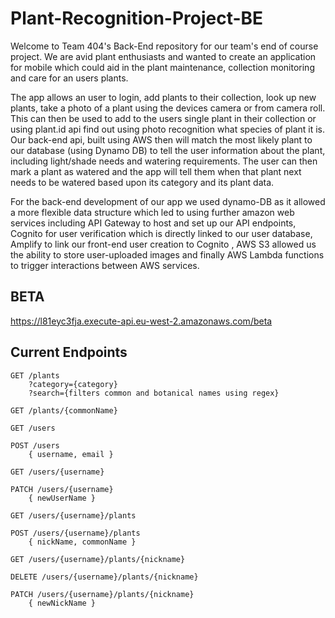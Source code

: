 # Plant-Recognition-Project-BE

Welcome to Team 404's Back-End repository for our team's end of course project.
We are avid plant enthusiasts and wanted to create an application for mobile which could aid in the plant maintenance,
collection monitoring and care for an users plants.

The app allows an user to login, add plants to their collection, look up new plants, take a photo of a plant using the devices camera or from camera roll. This can then be used to add to the users single plant in their collection or using plant.id api find out using photo recognition what species of plant it is.
Our back-end api, built using AWS then will match the most likely plant to our database (using Dynamo DB) to tell the user information about the plant, including light/shade needs and watering requirements. The user can then mark a plant as watered and the app will tell them when that plant next needs to be watered based upon its category and its plant data.

For the back-end development of our app we used dynamo-DB as it allowed a more flexible data structure which led to using further amazon web services including API Gateway to host and set up our API endpoints, Cognito for user verification which is directly linked to our user database, Amplify to link our front-end user creation to Cognito , AWS S3 allowed us the ability to store user-uploaded images and finally AWS Lambda functions to trigger interactions between AWS services.

## BETA

https://l81eyc3fja.execute-api.eu-west-2.amazonaws.com/beta

## Current Endpoints

```http
GET /plants
    ?category={category}
    ?search={filters common and botanical names using regex}

GET /plants/{commonName}

GET /users

POST /users
    { username, email }

GET /users/{username}

PATCH /users/{username}
    { newUserName }

GET /users/{username}/plants

POST /users/{username}/plants
    { nickName, commonName }

GET /users/{username}/plants/{nickname}

DELETE /users/{username}/plants/{nickname}

PATCH /users/{username}/plants/{nickname}
    { newNickName }

```
